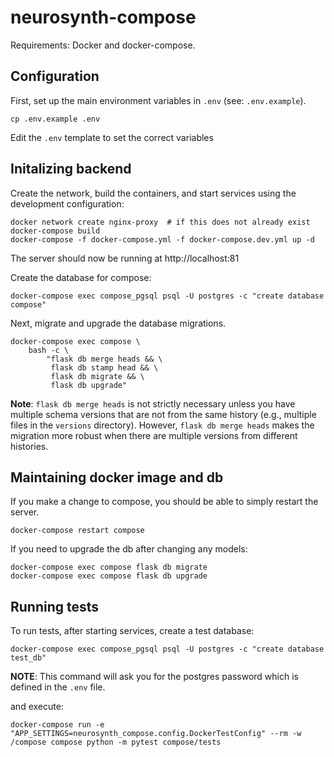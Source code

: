# neurosynth-compose

Requirements: Docker and docker-compose.

## Configuration
First, set up the main environment variables in `.env` (see: `.env.example`).

    cp .env.example .env

Edit the `.env` template to set the correct variables

## Initalizing backend
Create the network, build the containers, and start services using the development configuration:

    docker network create nginx-proxy  # if this does not already exist
    docker-compose build
    docker-compose -f docker-compose.yml -f docker-compose.dev.yml up -d

The server should now be running at http://localhost:81

Create the database for compose:

    docker-compose exec compose_pgsql psql -U postgres -c "create database compose"

Next, migrate and upgrade the database migrations.

    docker-compose exec compose \
        bash -c \
            "flask db merge heads && \
             flask db stamp head && \
             flask db migrate && \
             flask db upgrade"

**Note**: `flask db merge heads` is not strictly necessary
unless you have multiple schema versions that are not from the same history
(e.g., multiple files in the `versions` directory).
However, `flask db merge heads` makes the migration more robust
when there are multiple versions from different histories.


## Maintaining docker image and db
If you make a change to compose, you should be able to simply restart the server.

    docker-compose restart compose

If you need to upgrade the db after changing any models:

    docker-compose exec compose flask db migrate
    docker-compose exec compose flask db upgrade


## Running tests
To run tests, after starting services, create a test database:

    docker-compose exec compose_pgsql psql -U postgres -c "create database test_db"

**NOTE**: This command will ask you for the postgres password which is defined
in the `.env` file.

and execute:

    docker-compose run -e "APP_SETTINGS=neurosynth_compose.config.DockerTestConfig" --rm -w /compose compose python -m pytest compose/tests

